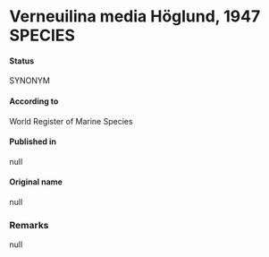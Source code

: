 Verneuilina media Höglund, 1947 SPECIES
=======

#### Status
SYNONYM

#### According to
World Register of Marine Species

#### Published in
null

#### Original name
null

### Remarks
null